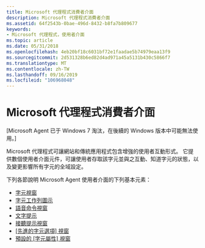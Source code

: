 ```yaml
---
title: Microsoft 代理程式消費者介面
description: Microsoft 代理程式消費者介面
ms.assetid: 64f2543b-0bae-496d-8432-b8fa7b809677
keywords:
- Microsoft 代理程式，使用者介面
ms.topic: article
ms.date: 05/31/2018
ms.openlocfilehash: 4eb20bf18c6031bf72e1faadae5b74979eaa13f9
ms.sourcegitcommit: 2d531328b6ed82d4ad971a45a5131b430c5866f7
ms.translationtype: MT
ms.contentlocale: zh-TW
ms.lasthandoff: 09/16/2019
ms.locfileid: "106968048"
---
```

# <a name="the-microsoft-agent-user-interface"></a>Microsoft 代理程式消費者介面

\[Microsoft Agent 已于 Windows 7 淘汰，在後續的 Windows 版本中可能無法使用。\]

Microsoft 代理程式可讓網站和傳統應用程式包含增強的使用者互動形式。 它提供數個使用者介面元件，可讓使用者存取該字元並與之互動、知道字元的狀態，以及變更影響所有字元的全域設定。

下列各節說明 Microsoft Agent 使用者介面的下列基本元素：

-   [字元視窗](the-character-window.md)
-   [字元工作列圖示](the-character-taskbar-icon.md)
-   [語音命令視窗](the-voice-commands-window.md)
-   [文字提示](the-word-balloon.md)
-   [接聽提示視窗](the-listening-tip-window.md)
-   [[先進的字元選項] 視窗](the-advanced-character-options-window.md)
-   [預設的 [字元屬性] 視窗](the-default-character-properties-window.md)

 

 




